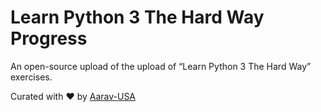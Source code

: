 # Learn Python 3 The Hard Way Progress

An open-source upload of the upload of “Learn Python 3 The Hard Way” exercises.

Curated with ❤️ by [Aarav-USA](https://github.com/Aarav-USA)
